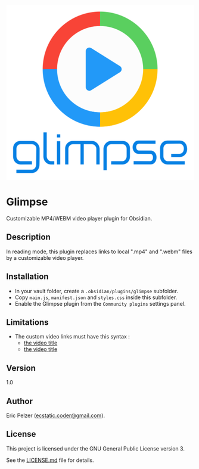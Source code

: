 ![](https://github.com/senselogic/GLIMPSE/blob/master/LOGO/glimpse.png)

# Glimpse

Customizable MP4/WEBM video player plugin for Obsidian.

## Description

In reading mode, this plugin replaces links to local ".mp4" and ".webm" files by a customizable video player.

## Installation

*   In your vault folder, create a `.obsidian/plugins/glimpse` subfolder.
*   Copy `main.js`, `manifest.json` and `styles.css` inside this subfolder.
*   Enable the Glimpse plugin from the `Community plugins` settings panel.

## Limitations

*   The custom video links must have this syntax :
    *   [the video title](path/to/file.mp4)
    *   [the video title](path/to/file.webm)

## Version

1.0

## Author

Eric Pelzer (ecstatic.coder@gmail.com).

## License

This project is licensed under the GNU General Public License version 3.

See the [LICENSE.md](LICENSE.md) file for details.

